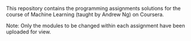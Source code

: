 This repository contains the programming assignments solutions for the course of Machine Learning (taught by Andrew Ng) on Coursera.

Note: Only the modules to be changed within each assignment have been uploaded for view.
